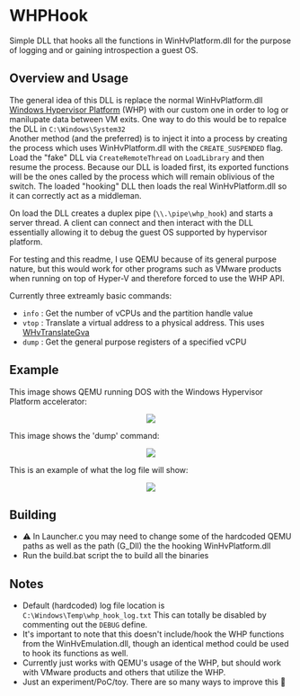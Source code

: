 # WHPHook
Simple DLL that hooks all the functions in WinHvPlatform.dll for the purpose of logging and or gaining introspection a guest OS.

## Overview and Usage

The general idea of this DLL is replace the normal WinHvPlatform.dll [Windows Hypervisor Platform](https://docs.microsoft.com/en-us/virtualization/api/hypervisor-platform/hypervisor-platform) (WHP) with our custom one in order to log or manilupate data between VM exits. 
One way to do this would be to repalce the DLL in `C:\Windows\System32` <br> Another method (and the preferred) is to inject it into a process by creating the process which uses WinHvPlatform.dll with the `CREATE_SUSPENDED` flag. Load the "fake" DLL via `CreateRemoteThread` on `LoadLibrary` and then resume the process. Because our DLL is loaded first, its exported functions will be the ones called by the process which will remain oblivious of the switch. The loaded "hooking" DLL then loads the real WinHvPlatform.dll so it can correctly act as a middleman.

On load the DLL creates a duplex pipe (`\\.\pipe\whp_hook`) and starts a server thread. A client can connect and then interact with the DLL essentially allowing it to debug the guest OS supported by hypervisor platform. 

For testing and this readme, I use QEMU because of its general purpose nature, but this would work for other programs such as VMware products when running on top of Hyper-V and therefore forced to use the WHP API.

Currently three extreamly basic commands:
* `info` : Get the number of vCPUs and the partition handle value
* `vtop` : Translate a virtual address to a physical address. This uses [WHvTranslateGva](https://docs.microsoft.com/en-us/virtualization/api/hypervisor-platform/funcs/whvtranslategva)
* `dump` : Get the general purpose registers of a specified vCPU 

## Example
This image shows QEMU running DOS with the Windows Hypervisor Platform accelerator: 
<p align="center">
  <img src="https://user-images.githubusercontent.com/16905064/142759492-db23b7d6-b403-46e7-beba-9a4843831f34.PNG"/>
 </p>
This image shows the 'dump' command:<br>
<p align="center">
  <img src="https://user-images.githubusercontent.com/16905064/142771504-dea0aee4-8595-448f-9390-8c5f212d82da.PNG"/>
</p>
This is an example of what the log file will show:<br>
<p align="center">
  <img src="https://user-images.githubusercontent.com/16905064/142778064-7dbf98f7-4386-4ffe-b09a-a42143ec7b09.PNG"/>
</p>

## Building
* ⚠ In Launcher.c you may need to change some of the hardcoded QEMU paths as well as the path (G_Dll) the the hooking WinHvPlatform.dll
* Run the build.bat script the to build all the binaries

## Notes
* Default (hardcoded) log file location is `C:\Windows\Temp\whp_hook_log.txt` This can totally be disabled by commenting out the `DEBUG` define.
* It's important to note that this doesn't include/hook the WHP functions from the WinHvEmulation.dll, though an identical method could be used to hook its functions as well.
* Currently just works with QEMU's usage of the WHP, but should work with VMware products and others that utilize the WHP.
* Just an experiment/PoC/toy. There are so many ways to improve this 🧐
